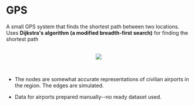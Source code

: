 # GPS

A small GPS system that finds the shortest path between two locations. Uses **Dijkstra's algorithm (a modified breadth-first search)** for finding the shortest path

<p align="center">

<br>
<img src="https://i.imgur.com/Dy6vwcR.gif" />

</p>

<br>

* The nodes are somewhat accurate representations of civilian airports in the region. The edges are simulated.

* Data for airports prepared manually--no ready dataset used.
